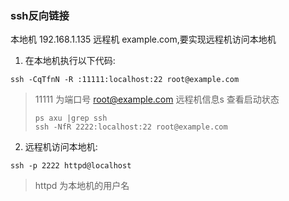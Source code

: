 ### ssh反向链接
本地机 192.168.1.135 远程机 example.com,要实现远程机访问本地机

1. 在本地机执行以下代码:
```
ssh -CqTfnN -R :11111:localhost:22 root@example.com
```
> 11111 为端口号
> root@example.com 远程机信息s 
> 查看启动状态
> ```
> ps axu |grep ssh   
> ssh -NfR 2222:localhost:22 root@example.com
> ```

2. 远程机访问本地机:
```
ssh -p 2222 httpd@localhost
```
> httpd 为本地机的用户名